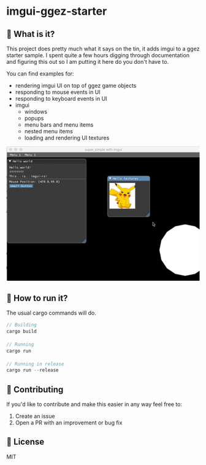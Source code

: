 # imgui-ggez-starter 

## :dart: What is it?
This project does pretty much what it says on the tin, it adds imgui to a ggez starter sample. I spent quite a few hours digging through documentation and figuring this out so I am putting it here do you don't have to.

You can find examples for:
* rendering imgui UI on top of ggez game objects
* responding to mouse events in UI
* responding to keyboard events in UI
* imgui
  * windows
  * popups
  * menu bars and menu items
  * nested menu items
  * loading and rendering UI textures

![Demo](demo.gif)

## :running: How to run it?
The usual cargo commands will do. 

```rust
// Building
cargo build

// Running 
cargo run

// Running in release
cargo run --release
```

## :muscle: Contributing
If you'd like to contribute and make this easier in any way feel free to:
1. Create an issue
1. Open a PR with an improvement or bug fix

## :car: License
MIT